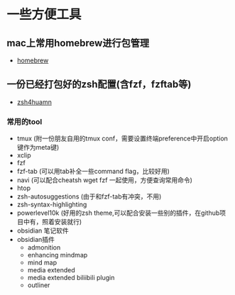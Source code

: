 # 一些方便工具

## mac上常用homebrew进行包管理
- [homebrew](https://brew.sh/)

## 一份已经打包好的zsh配置(含fzf，fzftab等)
- [zsh4huamn](https://github.com/romkatv/zsh4humans)

### 常用的tool 
- tmux (附一份朋友自用的tmux conf，需要设置终端preference中开启option键作为meta键)
- xclip
- fzf
- fzf-tab (可以用tab补全一些command flag，比较好用)
- navi (可以配合cheatsh wget fzf 一起使用，方便查询常用命令)
- htop
- zsh-autosuggestions (由于和fzf-tab有冲突，不用)
- zsh-syntax-highlighting
- powerlevel10k (好用的zsh theme,可以配合安装一些别的插件，在github项目中有，照着安装就行)
- obsidian 笔记软件
- obsidian插件
	- admonition
	- enhancing mindmap
	- mind map
	- media extended
	- media extended biliibili plugin
	- outliner
